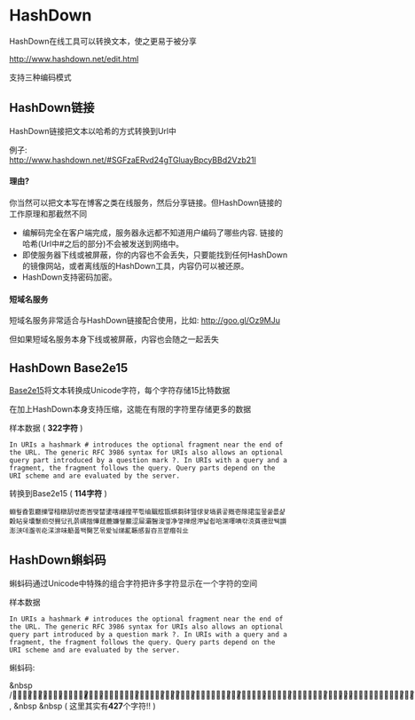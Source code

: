 # HashDown

HashDown在线工具可以转换文本，使之更易于被分享

http://www.hashdown.net/edit.html

支持三种编码模式

## HashDown链接

HashDown链接把文本以哈希的方式转换到Url中

例子:  
http://www.hashdown.net/#SGFzaERvd24gTGluayBpcyBBd2Vzb21l

#### 理由?

你当然可以把文本写在博客之类在线服务，然后分享链接。但HashDown链接的工作原理和那截然不同

* 编解码完全在客户端完成，服务器永远都不知道用户编码了哪些内容. 链接的哈希(Url中#之后的部分)不会被发送到网络中。
* 即使服务器下线或被屏蔽，你的内容也不会丢失，只要能找到任何HashDown的镜像网站，或者离线版的HashDown工具，内容仍可以被还原。
* HashDown支持密码加密。

#### 短域名服务
短域名服务非常适合与HashDown链接配合使用，比如: http://goo.gl/Oz9MJu

但如果短域名服务本身下线或被屏蔽，内容也会随之一起丢失

## HashDown Base2e15

[Base2e15](https://github.com/rinick/base2e15)将文本转换成Unicode字符，每个字符存储15比特数据

在加上HashDown本身支持压缩，这能在有限的字符里存储更多的数据

样本数据 ( **322字符** )
```
In URIs a hashmark # introduces the optional fragment near the end of the URL. The generic RFC 3986 syntax for URIs also allows an optional query part introduced by a question mark ?. In URIs with a query and a fragment, the fragment follows the query. Query parts depend on the URI scheme and are evaluated by the server.
```
转换到Base2e15 ( **114字符** )
```
蜵웦孴쮨廳擽땧䅧橔䑚쌳唜峇땢榃堻嗐歱揘芊쁷䌷䬕䆪㽍蜞芻䂜뗊俅뀾塙륡곻摡壱䉌捃玺뫂쑽릆샱糓䀡윷㚂䰒㾎렷䝿닸孔쯝禑揩㦊莛蔍嬚쥎䕾涩屇灞䣽浚껲净꼏掸煜㳌낣췹哈潶㘁唺캮㳳萯德왔뒉䜠澎㴺데瀊킊炛㴕渄味䈥폺뙉臋艺몪爱닄焍薍䩨感휧夻프쨭㿊줘㐀
```

## HashDown蝌蚪码
蝌蚪码通过Unicode中特殊的组合字符把许多字符显示在一个字符的空间

样本数据
```
In URIs a hashmark # introduces the optional fragment near the end of the URL. The generic RFC 3986 syntax for URIs also allows an optional query part introduced by a question mark ?. In URIs with a query and a fragment, the fragment follows the query. Query parts depend on the URI scheme and are evaluated by the server.
```
蝌蚪码:

&nbsp /̶̶̴̴̸̵⃚̸⃚̷⃚⃙̵̷̴⃘̵̵⃚̷̷̷̸̸̵̶⃘̷̴⃚̴⃘̴̴⃚̸⃚⃘̴⃘̴̸̴⃘̸̴̸⃚̵̶̸⃙̵̶̵⃙̵̴̸⃙̴̸̸⃚⃘̵̶̵̷̶⃙⃙⃙̶̸̵̴̶⃘̶̶̴̸̵̶⃙̷̴̷⃚̷⃘⃙̴⃚⃙⃙̴̴⃘⃘̸⃘⃙̸̶̶⃚̶⃘̵⃙̷̷⃙⃙̶̶⃘̷̸⃚⃘̴⃚⃘⃚̵̶̴⃙⃘̵̴⃚̶̴⃘̸̶̵̴̶̵⃚⃙⃘⃚̴̵̷⃚̷⃚̴⃘⃘⃙̵̴⃙⃙̸̶̴̸̴⃘̴̵̷⃘⃚⃚̶⃘̸̸⃚̸̴̵̷⃙̶̴⃚⃚̵⃙⃘⃙ًًًًًًًًًًًًًًًًًًًًًًًًًًًًًًًًًٌٌٌٌٌٌٌٌٌٌٌٌٌٌٌٌٌٌٌٌٌٌٌٌٌٌٌٌٌٌٌٌٌٌٌٌٌٌٍٍٍٍٍٍٍٍٍٍٍٍٍٍٍٍٍٍٍٍٍٍٍٍٍٍٍََََََََََََََََََََََََََََََُُُُُُُُُُُُُُُُُُُٰٰٰٰٰٰٰٰٰٰٰٰٰٰٰٰٰٰٰٰٰٰٰٰٰٰٰٰٰٰٰٰۤۤۤۤۤۤۤۤۤۤۤۤۤۤۤۤۤۤۤۤۤۤۤۤۤۤۤۤ͘͘͘͘͘͘͘͘͘͘͘͘͘͘͘͘͘͘͘͘͘͘͘͘͘‎,  &nbsp &nbsp ( 这里其实有**427**个字符!! )
